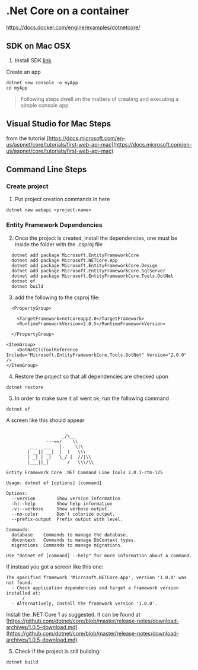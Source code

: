 # .Net Core on a container
https://docs.docker.com/engine/examples/dotnetcore/


## SDK on Mac OSX
1. Install SDK
[link](https://www.microsoft.com/net/learn/get-started/macos)

Create an app
```
dotnet new console -o myApp
cd myApp
```
> Following steps dwell on the matters of creating and executing a simple console app


## Visual Studio for Mac Steps

from the tutorial [https://docs.microsoft.com/en-us/aspnet/core/tutorials/first-web-api-mac](https://docs.microsoft.com/en-us/aspnet/core/tutorials/first-web-api-mac)


## Command Line Steps 

### Create project
1. Put project creation commands in here
```
dotnet new webapi <project-name>
```

### Entity Framework Dependencies
2. Once the project is created, install the dependencies, one must be inside the folder with the <project-name>.csproj file
```
  dotnet add package Microsoft.EntityFrameworkCore
  dotnet add package Microsoft.NETCore.App
  dotnet add package Microsoft.EntityFrameworkCore.Design
  dotnet add package Microsoft.EntityFrameworkCore.SqlServer
  dotnet add package Microsoft.EntityFrameworkCore.Tools.DotNet
  dotnet ef
  dotnet build
```

3. add the following to the csproj file: 
```
  <PropertyGroup>

    <TargetFramework>netcoreapp2.0</TargetFramework>
    <RuntimeFrameworkVersion>2.0.5</RuntimeFrameworkVersion>

  </PropertyGroup>

<ItemGroup>
    <DotNetCliToolReference Include="Microsoft.EntityFrameworkCore.Tools.DotNet" Version="2.0.0" />
</ItemGroup>
```
4. Restore the project so that all dependencies are checked upon
```
dotnet restore
```
5. In order to make sure it all went ok, run the following command
```
dotnet ef 
```
A screen like this should appear 
```

                     _/\__
               ---==/    \\
         ___  ___   |.    \|\
        | __|| __|  |  )   \\\
        | _| | _|   \_/ |  //|\\
        |___||_|       /   \\\/\\

Entity Framework Core .NET Command Line Tools 2.0.1-rtm-125

Usage: dotnet ef [options] [command]

Options:
  --version        Show version information
  -h|--help        Show help information
  -v|--verbose     Show verbose output.
  --no-color       Don't colorize output.
  --prefix-output  Prefix output with level.

Commands:
  database    Commands to manage the database.
  dbcontext   Commands to manage DbContext types.
  migrations  Commands to manage migrations.

Use "dotnet ef [command] --help" for more information about a command.
```
If instead you got a screen like this one: 
```
The specified framework 'Microsoft.NETCore.App', version '1.0.0' was not found.
  - Check application dependencies and target a framework version installed at:
      /
  - Alternatively, install the framework version '1.0.0'.
```
Install the .NET Core 1 as suggested. It can be found at [https://github.com/dotnet/core/blob/master/release-notes/download-archives/1.0.5-download.md](https://github.com/dotnet/core/blob/master/release-notes/download-archives/1.0.5-download.md)


5. Check if the project is still building:
```
dotnet build
``` 

